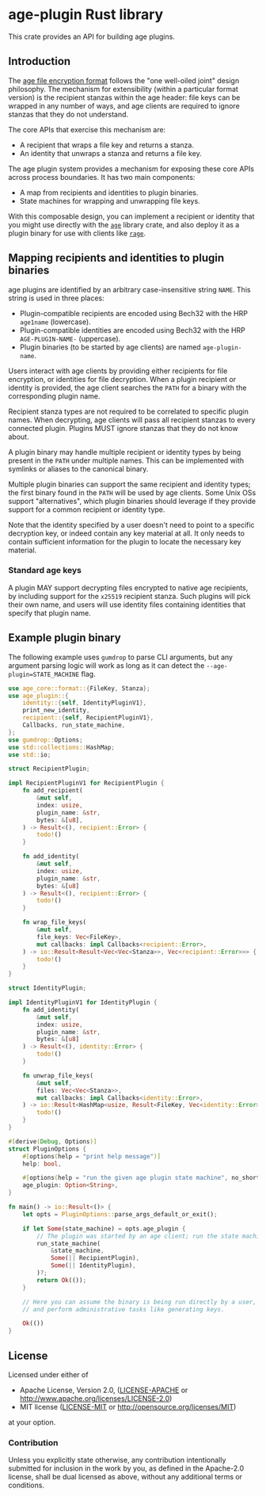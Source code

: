 # age-plugin Rust library

This crate provides an API for building age plugins.

## Introduction

The [age file encryption format] follows the "one well-oiled joint" design philosophy.
The mechanism for extensibility (within a particular format version) is the recipient
stanzas within the age header: file keys can be wrapped in any number of ways, and age
clients are required to ignore stanzas that they do not understand.

The core APIs that exercise this mechanism are:
- A recipient that wraps a file key and returns a stanza.
- An identity that unwraps a stanza and returns a file key.

The age plugin system provides a mechanism for exposing these core APIs across process
boundaries. It has two main components:

- A map from recipients and identities to plugin binaries.
- State machines for wrapping and unwrapping file keys.

With this composable design, you can implement a recipient or identity that you might
use directly with the [`age`] library crate, and also deploy it as a plugin binary for
use with clients like [`rage`].

[age file encryption format]: https://age-encryption.org/v1
[`age`]: https://crates.io/crates/age
[`rage`]: https://crates.io/crates/rage

## Mapping recipients and identities to plugin binaries

age plugins are identified by an arbitrary case-insensitive string `NAME`. This string
is used in three places:

- Plugin-compatible recipients are encoded using Bech32 with the HRP `age1name`
  (lowercase).
- Plugin-compatible identities are encoded using Bech32 with the HRP
  `AGE-PLUGIN-NAME-` (uppercase).
- Plugin binaries (to be started by age clients) are named `age-plugin-name`.

Users interact with age clients by providing either recipients for file encryption, or
identities for file decryption. When a plugin recipient or identity is provided, the
age client searches the `PATH` for a binary with the corresponding plugin name.

Recipient stanza types are not required to be correlated to specific plugin names.
When decrypting, age clients will pass all recipient stanzas to every connected
plugin. Plugins MUST ignore stanzas that they do not know about.

A plugin binary may handle multiple recipient or identity types by being present in
the `PATH` under multiple names. This can be implemented with symlinks or aliases to
the canonical binary.

Multiple plugin binaries can support the same recipient and identity types; the first
binary found in the `PATH` will be used by age clients. Some Unix OSs support
"alternatives", which plugin binaries should leverage if they provide support for a
common recipient or identity type.

Note that the identity specified by a user doesn't need to point to a specific
decryption key, or indeed contain any key material at all. It only needs to contain
sufficient information for the plugin to locate the necessary key material.

### Standard age keys

A plugin MAY support decrypting files encrypted to native age recipients, by including
support for the `x25519` recipient stanza. Such plugins will pick their own name, and
users will use identity files containing identities that specify that plugin name.

## Example plugin binary

The following example uses `gumdrop` to parse CLI arguments, but any argument parsing
logic will work as long as it can detect the `--age-plugin=STATE_MACHINE` flag.

```rust
use age_core::format::{FileKey, Stanza};
use age_plugin::{
    identity::{self, IdentityPluginV1},
    print_new_identity,
    recipient::{self, RecipientPluginV1},
    Callbacks, run_state_machine,
};
use gumdrop::Options;
use std::collections::HashMap;
use std::io;

struct RecipientPlugin;

impl RecipientPluginV1 for RecipientPlugin {
    fn add_recipient(
        &mut self,
        index: usize,
        plugin_name: &str,
        bytes: &[u8],
    ) -> Result<(), recipient::Error> {
        todo!()
    }

    fn add_identity(
        &mut self,
        index: usize,
        plugin_name: &str,
        bytes: &[u8]
    ) -> Result<(), recipient::Error> {
        todo!()
    }

    fn wrap_file_keys(
        &mut self,
        file_keys: Vec<FileKey>,
        mut callbacks: impl Callbacks<recipient::Error>,
    ) -> io::Result<Result<Vec<Vec<Stanza>>, Vec<recipient::Error>>> {
        todo!()
    }
}

struct IdentityPlugin;

impl IdentityPluginV1 for IdentityPlugin {
    fn add_identity(
        &mut self,
        index: usize,
        plugin_name: &str,
        bytes: &[u8]
    ) -> Result<(), identity::Error> {
        todo!()
    }

    fn unwrap_file_keys(
        &mut self,
        files: Vec<Vec<Stanza>>,
        mut callbacks: impl Callbacks<identity::Error>,
    ) -> io::Result<HashMap<usize, Result<FileKey, Vec<identity::Error>>>> {
        todo!()
    }
}

#[derive(Debug, Options)]
struct PluginOptions {
    #[options(help = "print help message")]
    help: bool,

    #[options(help = "run the given age plugin state machine", no_short)]
    age_plugin: Option<String>,
}

fn main() -> io::Result<()> {
    let opts = PluginOptions::parse_args_default_or_exit();

    if let Some(state_machine) = opts.age_plugin {
        // The plugin was started by an age client; run the state machine.
        run_state_machine(
            &state_machine,
            Some(|| RecipientPlugin),
            Some(|| IdentityPlugin),
        )?;
        return Ok(());
    }

    // Here you can assume the binary is being run directly by a user,
    // and perform administrative tasks like generating keys.

    Ok(())
}
```

## License

Licensed under either of

 * Apache License, Version 2.0, ([LICENSE-APACHE](../LICENSE-APACHE) or
   http://www.apache.org/licenses/LICENSE-2.0)
 * MIT license ([LICENSE-MIT](../LICENSE-MIT) or http://opensource.org/licenses/MIT)

at your option.

### Contribution

Unless you explicitly state otherwise, any contribution intentionally
submitted for inclusion in the work by you, as defined in the Apache-2.0
license, shall be dual licensed as above, without any additional terms or
conditions.
